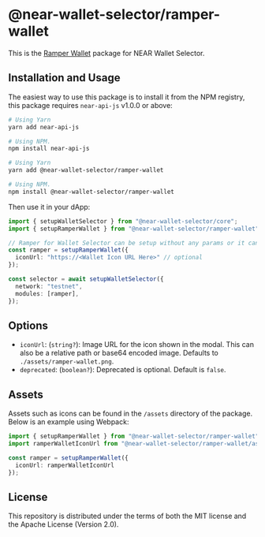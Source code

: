 # @near-wallet-selector/ramper-wallet


This is the [Ramper Wallet](https://docs.ramper.xyz/) package for NEAR Wallet Selector.

## Installation and Usage

The easiest way to use this package is to install it from the NPM registry, this package requires `near-api-js` v1.0.0 or above:

```bash
# Using Yarn
yarn add near-api-js

# Using NPM.
npm install near-api-js
```

```bash
# Using Yarn
yarn add @near-wallet-selector/ramper-wallet

# Using NPM.
npm install @near-wallet-selector/ramper-wallet
```

Then use it in your dApp:

```ts
import { setupWalletSelector } from "@near-wallet-selector/core";
import { setupRamperWallet } from "@near-wallet-selector/ramper-wallet";

// Ramper for Wallet Selector can be setup without any params or it can take few optional params, see options below.
const ramper = setupRamperWallet({
  iconUrl: "https://<Wallet Icon URL Here>" // optional
});

const selector = await setupWalletSelector({
  network: "testnet",
  modules: [ramper],
});
```

## Options

- `iconUrl`: (`string?`): Image URL for the icon shown in the modal. This can also be a relative path or base64 encoded image. Defaults to `./assets/ramper-wallet.png`.
- `deprecated`: (`boolean?`): Deprecated is optional. Default is `false`.

## Assets

Assets such as icons can be found in the `/assets` directory of the package. Below is an example using Webpack:

```ts
import { setupRamperWallet } from "@near-wallet-selector/ramper-wallet";
import ramperWalletIconUrl from "@near-wallet-selector/ramper-wallet/assets/ramper-wallet.png";

const ramper = setupRamperWallet({
  iconUrl: ramperWalletIconUrl
});
```

## License

This repository is distributed under the terms of both the MIT license and the Apache License (Version 2.0).
